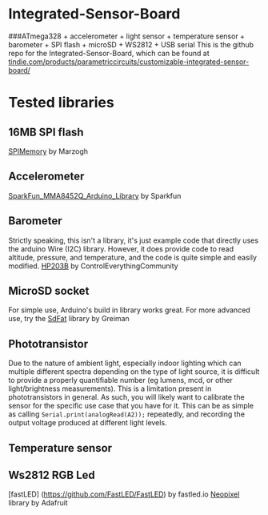 # Integrated-Sensor-Board
###ATmega328 + accelerometer + light sensor + temperature sensor + barometer + SPI flash + microSD + WS2812 + USB serial
This is the github repo for the Integrated-Sensor-Board, which can be found at [tindie.com/products/parametriccircuits/customizable-integrated-sensor-board/](https://www.tindie.com/products/parametriccircuits/customizable-integrated-sensor-board/)

# Tested libraries

## 16MB SPI flash
[SPIMemory](https://github.com/Marzogh/SPIMemory) by Marzogh

## Accelerometer 
[SparkFun_MMA8452Q_Arduino_Library](https://github.com/sparkfun/SparkFun_MMA8452Q_Arduino_Library) by Sparkfun

## Barometer
Strictly speaking, this isn't a library, it's just example code that directly uses the arduino Wire (I2C) library. 
However, it does provide code to read altitude, pressure, and temperature, and the code is quite simple and easily modified.
[HP203B](https://github.com/ControlEverythingCommunity/HP203B) by ControlEverythingCommunity

## MicroSD socket
For simple use, Arduino's build in library works great. 
For more advanced use, try the [SdFat](https://github.com/greiman/SdFat) library by Greiman

## Phototransistor
Due to the nature of ambient light, especially indoor lighting which can multiple different 
spectra depending on the type of light source, it is difficult to provide a properly quantifiable number 
(eg lumens, mcd, or other light/brightness measurements). This is a limitation present in phototransistors in general.
As such, you will likely want to calibrate the sensor for the specific use case that you have for it. 
This can be as simple as calling `Serial.print(analogRead(A2));` repeatedly, and recording the output voltage produced at 
different light levels.

## Temperature sensor 


## Ws2812 RGB Led
[fastLED] (https://github.com/FastLED/FastLED) by fastled.io
[Neopixel](https://github.com/adafruit/Adafruit_NeoPixel) library by Adafruit 
